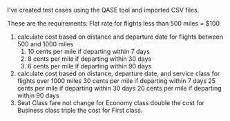 I've created test cases using the QASE tool and imported  CSV files. 

These are the requirements:
Flat rate for flights less than 500 miles = $100

1. calculate cost based on distance and departure date for flights between 
500 and 1000 miles
    1. 10 cents per mile if departing within 7 days
    2. 8 cents per mile if departing within 30 days
    3. 6 cents per mile if departing within 90 days
2. calculate cost based on distance, departure date, and service class for 
flights over 1000 miles
    30 cents per mile if departing within 7 days
    25 cents per mile if departing within 30 days
    20 cents per mile if departing within 90 days
3. Seat Class
    fare not change for Economy class
    double the cost for Business class
    triple the cost for First class.




 
